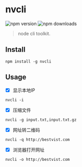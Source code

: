 # nvcli

![npm version](https://img.shields.io/npm/v/nvcli.svg)
![npm downloads](https://img.shields.io/npm/dt/nvcli.svg)

> node cli toolkit.

## Install

```
npm install -g nvcli
```

## Usage

* [x] 显示本地IP 

```
nvcli -i
```

* [x] 压缩文件 

```
nvcli -g input.txt,input.txt.gz
```

* [x] 网址转二维码

```
nvcli -q http://bestvist.com
```

* [x] 浏览器打开网址

```
nvcli -o http://bestvist.com
```
